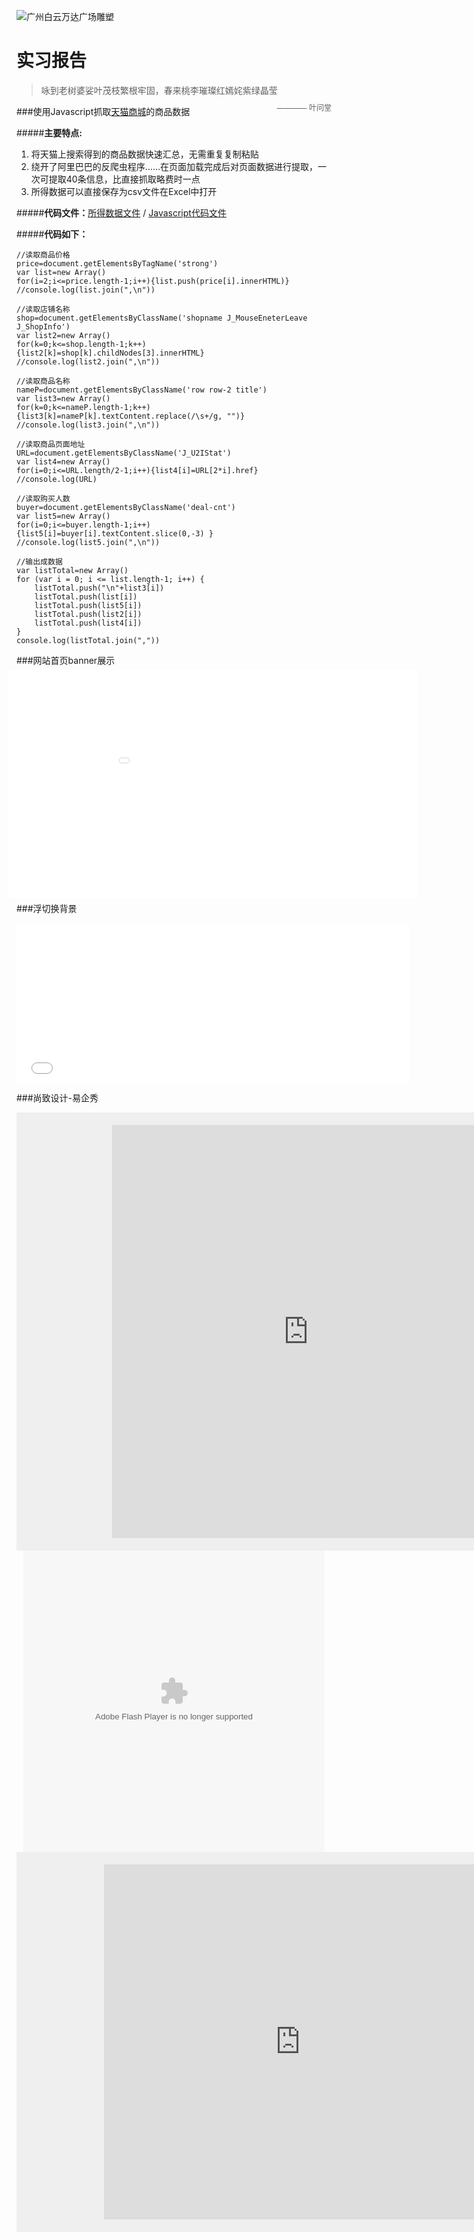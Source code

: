 ![广州白云万达广场雕塑](imgs/title.jpg)

实习报告
===

>咏到老树婆娑叶茂枝繁根牢固，春来桃李璀璨红嫣姹紫绿晶莹
>
><span style="font-size:12px;float:right;margin-top: -5px;">———— 叶问堂</span>



###使用Javascript抓取[天猫商城](http://www.tmall.com)的商品数据

#####__主要特点:__

1. 将天猫上搜索得到的商品数据快速汇总，无需重复复制粘贴
2. 绕开了阿里巴巴的反爬虫程序……在页面加载完成后对页面数据进行提取，一次可提取40条信息，比直接抓取略费时一点
3. 所得数据可以直接保存为csv文件在Excel中打开

#####__代码文件：__[所得数据文件](store/tmall_js/data.csv) / [Javascript代码文件](store/tmall_js/test.js)

#####__代码如下：__
	
	//读取商品价格
	price=document.getElementsByTagName('strong')
	var list=new Array()
	for(i=2;i<=price.length-1;i++){list.push(price[i].innerHTML)}
	//console.log(list.join(",\n"))

	//读取店铺名称
	shop=document.getElementsByClassName('shopname J_MouseEneterLeave J_ShopInfo')
	var list2=new Array()
	for(k=0;k<=shop.length-1;k++){list2[k]=shop[k].childNodes[3].innerHTML}
	//console.log(list2.join(",\n"))

	//读取商品名称
	nameP=document.getElementsByClassName('row row-2 title')
	var list3=new Array()
	for(k=0;k<=nameP.length-1;k++){list3[k]=nameP[k].textContent.replace(/\s+/g, "")}
	//console.log(list3.join(",\n"))

	//读取商品页面地址
	URL=document.getElementsByClassName('J_U2IStat')
	var list4=new Array()
	for(i=0;i<=URL.length/2-1;i++){list4[i]=URL[2*i].href}
	//console.log(URL)

	//读取购买人数
	buyer=document.getElementsByClassName('deal-cnt')
	var list5=new Array()
	for(i=0;i<=buyer.length-1;i++){list5[i]=buyer[i].textContent.slice(0,-3) }
	//console.log(list5.join(",\n"))

	//输出成数据
	var listTotal=new Array()
	for (var i = 0; i <= list.length-1; i++) {
		listTotal.push("\n"+list3[i])
		listTotal.push(list[i])
		listTotal.push(list5[i])
		listTotal.push(list2[i])
		listTotal.push(list4[i])
	}
	console.log(listTotal.join(","))
	
###网站首页banner展示

<iframe src="store/banner/demo.html" style="transform:scale(0.5,0.5);width:1308px;height:729px;display;block;margin:-190px -340px" frameBorder="0"></iframe>

###浮切换背景

<iframe src="store/quarter/quarter.html" width=628 height=255 frameBorder="0" style="background:#EFEFEF"></iframe>



###尚致设计-易企秀

<iframe width="628px" frameborder = "0" height="661px" src="http://eqxiu.com/s/xhJv1aEi" style="padding:20px 153px;background:#EFEFEF"></iframe>


<div style="position:relative;left:50%;margin-left:-241px;">
	<embed id="" height="482" allowscriptaccess="never" style="visibility:visible;" pluginspage="http://get.adobe.com/cn/flashplayer/" flashvars="playMovie=true&amp;auto=1&amp;autostart=true" width="482" allowfullscreen="true" quality="high" src="http://www.miaopai.com/show/eINtArQJmpUwonu3vMROag__.swf" type="application/x-shockwave-flash" wmode="transparent">
</div>


<iframe width="628px" frameborder = "0" height="568px" src="http://wx.budray.com/index.php?g=Wap&m=Index&a=index&token=rnfzfk1423274632" style="padding:20px 140px;background:#EFEFEF"></iframe>

<div id="csv"></div>

<script type="text/javascript" src="files/js/d3.min.js"></script>

<script type="text/javascript">
	d3.csv("store/tmall_js/data2.csv",function(error,csvdata){  
  
    if(error){  
        console.log(error);  
    }  
    console.log(csvdata);  
    d3.select("p#csv").append(csvdata[0])
});  
</script>